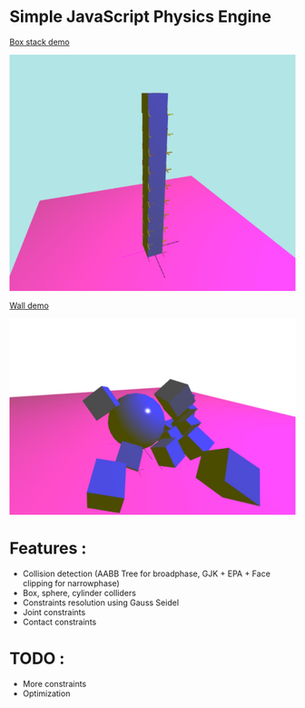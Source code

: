 # Simple JavaScript Physics Engine



[Box stack demo](https://romanppp.github.io/TypeScript-Physics-Engine/demo/stack/stack.html)

![alt text](images/result2.png)

[Wall demo](https://romanppp.github.io/TypeScript-Physics-Engine/demo/ball/ball.html)

![alt text](images/ball.jpg)




# Features : 
* Collision detection (AABB Tree for broadphase, GJK + EPA + Face clipping for narrowphase)
* Box, sphere, cylinder colliders
* Constraints resolution using Gauss Seidel
* Joint constraints
* Contact constraints
# TODO :
* More constraints
* Optimization
